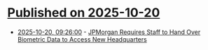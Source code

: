 # [Published on 2025-10-20](index.md)

* [2025-10-20, 09:26:00](https://soylentnews.org/article.pl?sid=25/10/18/1749235&from=rss) - [JPMorgan Requires Staff to Hand Over Biometric Data to Access New Headquarters](https://soylentnews.org/article.pl?sid=25/10/18/1749235&from=rss)
